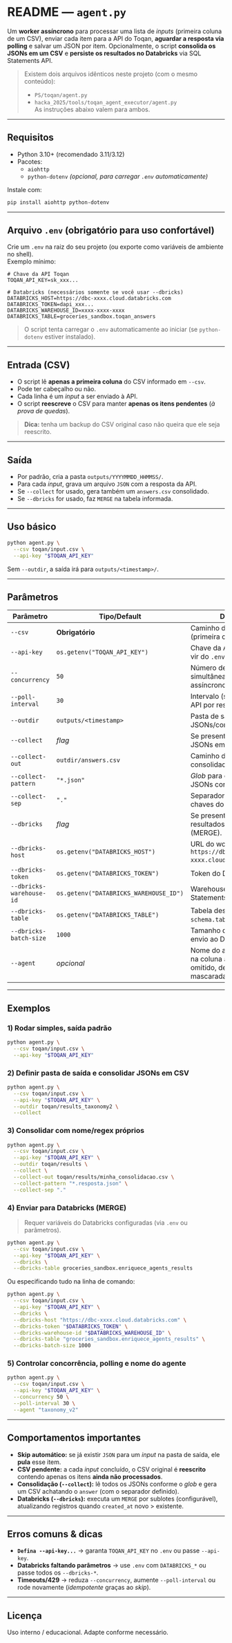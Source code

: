 # README — `agent.py`

Um **worker assíncrono** para processar uma lista de *inputs* (primeira coluna de um CSV), enviar cada item para a API do Toqan, **aguardar a resposta via polling** e salvar um JSON por item. Opcionalmente, o script **consolida os JSONs em um CSV** e **persiste os resultados no Databricks** via SQL Statements API.

> Existem dois arquivos idênticos neste projeto (com o mesmo conteúdo):  
> - `PS/toqan/agent.py`  
> - `hacka_2025/tools/toqan_agent_executor/agent.py`  
> As instruções abaixo valem para ambos.

---

## Requisitos

- Python 3.10+ (recomendado 3.11/3.12)
- Pacotes:
  - `aiohttp`
  - `python-dotenv` *(opcional, para carregar `.env` automaticamente)*

Instale com:

```bash
pip install aiohttp python-dotenv
```

---

## Arquivo `.env` (obrigatório para uso confortável)

Crie um `.env` na raiz do seu projeto (ou exporte como variáveis de ambiente no shell).  
Exemplo mínimo:

```env
# Chave da API Toqan
TOQAN_API_KEY=sk_xxx...

# Databricks (necessários somente se você usar --dbricks)
DATABRICKS_HOST=https://dbc-xxxx.cloud.databricks.com
DATABRICKS_TOKEN=dapi_xxx...
DATABRICKS_WAREHOUSE_ID=xxxx-xxxx-xxxx
DATABRICKS_TABLE=groceries_sandbox.toqan_answers
```

> O script tenta carregar o `.env` automaticamente ao iniciar (se `python-dotenv` estiver instalado).

---

## Entrada (CSV)

- O script lê **apenas a primeira coluna** do CSV informado em `--csv`.
- Pode ter cabeçalho ou não.
- Cada linha é um *input* a ser enviado à API.
- O script **reescreve** o CSV para manter **apenas os itens pendentes** (*à prova de quedas*).

> **Dica:** tenha um backup do CSV original caso não queira que ele seja reescrito.

---

## Saída

- Por padrão, cria a pasta `outputs/YYYYMMDD_HHMMSS/`.
- Para cada *input*, grava um arquivo `JSON` com a resposta da API.
- Se `--collect` for usado, gera também um `answers.csv` consolidado.
- Se `--dbricks` for usado, faz `MERGE` na tabela informada.

---

## Uso básico

```bash
python agent.py \
  --csv toqan/input.csv \
  --api-key "$TOQAN_API_KEY"
```

Sem `--outdir`, a saída irá para `outputs/<timestamp>/`.

---

## Parâmetros

| Parâmetro              | Tipo/Default                  | Descrição |
|------------------------|-------------------------------|-----------|
| `--csv`                | **Obrigatório**               | Caminho do CSV de entrada (primeira coluna = `input`). |
| `--api-key`            | `os.getenv("TOQAN_API_KEY")`  | Chave da API Toqan. Pode vir do `.env`. |
| `--concurrency`        | `50`                          | Número de requisições simultâneas (semáforo assíncrono). |
| `--poll-interval`      | `30`                          | Intervalo (s) entre *polls* à API por resposta. |
| `--outdir`             | `outputs/<timestamp>`         | Pasta de saída dos JSONs/consolidados. |
| `--collect`            | *flag*                        | Se presente, consolida os JSONs em CSV ao final. |
| `--collect-out`        | `outdir/answers.csv`          | Caminho do CSV consolidado (se `--collect`). |
| `--collect-pattern`    | `"*.json"`                    | *Glob* para escolher quais JSONs consolidar. |
| `--collect-sep`        | `"."`                         | Separador ao achatar chaves do JSON (`a.b.c`). |
| `--dbricks`            | *flag*                        | Se presente, envia os resultados ao Databricks (MERGE). |
| `--dbricks-host`       | `os.getenv("DATABRICKS_HOST")` | URL do workspace (ex.: `https://dbc-xxxx.cloud.databricks.com`). |
| `--dbricks-token`      | `os.getenv("DATABRICKS_TOKEN")` | Token do Databricks. |
| `--dbricks-warehouse-id` | `os.getenv("DATABRICKS_WAREHOUSE_ID")` | Warehouse ID para Statements API. |
| `--dbricks-table`      | `os.getenv("DATABRICKS_TABLE")` | Tabela destino no formato `schema.tabela`. |
| `--dbricks-batch-size` | `1000`                        | Tamanho do sublote no envio ao Databricks. |
| `--agent`              | *opcional*                    | Nome do agente (aparece na coluna `agent`); se omitido, deriva da API key mascarada. |

---

## Exemplos

### 1) Rodar simples, saída padrão

```bash
python agent.py \
  --csv toqan/input.csv \
  --api-key "$TOQAN_API_KEY"
```

### 2) Definir pasta de saída e consolidar JSONs em CSV

```bash
python agent.py \
  --csv toqan/input.csv \
  --api-key "$TOQAN_API_KEY" \
  --outdir toqan/results_taxonomy2 \
  --collect
```

### 3) Consolidar com nome/regex próprios

```bash
python agent.py \
  --csv toqan/input.csv \
  --api-key "$TOQAN_API_KEY" \
  --outdir toqan/results \
  --collect \
  --collect-out toqan/results/minha_consolidacao.csv \
  --collect-pattern "*.resposta.json" \
  --collect-sep "."
```

### 4) Enviar para Databricks (MERGE)

> Requer variáveis do Databricks configuradas (via `.env` ou parâmetros).

```bash
python agent.py \
  --csv toqan/input.csv \
  --api-key "$TOQAN_API_KEY" \
  --dbricks \
  --dbricks-table groceries_sandbox.enriquece_agents_results
```

Ou especificando tudo na linha de comando:

```bash
python agent.py \
  --csv toqan/input.csv \
  --api-key "$TOQAN_API_KEY" \
  --dbricks \
  --dbricks-host "https://dbc-xxxx.cloud.databricks.com" \
  --dbricks-token "$DATABRICKS_TOKEN" \
  --dbricks-warehouse-id "$DATABRICKS_WAREHOUSE_ID" \
  --dbricks-table "groceries_sandbox.enriquece_agents_results" \
  --dbricks-batch-size 1000
```

### 5) Controlar concorrência, polling e nome do agente

```bash
python agent.py \
  --csv toqan/input.csv \
  --api-key "$TOQAN_API_KEY" \
  --concurrency 50 \
  --poll-interval 30 \
  --agent "taxonomy_v2"
```

---

## Comportamentos importantes

- **Skip automático:** se já existir `JSON` para um *input* na pasta de saída, ele **pula** esse item.
- **CSV pendente:** a cada *input* concluído, o CSV original é **reescrito** contendo apenas os itens **ainda não processados**.
- **Consolidação (`--collect`):** lê todos os JSONs conforme o *glob* e gera um CSV achatando o `answer` (com o separador definido).
- **Databricks (`--dbricks`):** executa um `MERGE` por sublotes (configurável), atualizando registros quando `created_at` novo > existente.

---

## Erros comuns & dicas

- **`Defina --api-key...`** → garanta `TOQAN_API_KEY` no `.env` ou passe `--api-key`.
- **Databricks faltando parâmetros** → use `.env` com `DATABRICKS_*` ou passe todos os `--dbricks-*`.
- **Timeouts/429** → reduza `--concurrency`, aumente `--poll-interval` ou rode novamente (*idempotente* graças ao *skip*).

---

## Licença

Uso interno / educacional. Adapte conforme necessário.